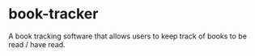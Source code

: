 # book-tracker
A book tracking software that allows users to keep track of books to be read / have read. 
